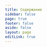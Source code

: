 ```yaml
---
title: Содержание
sidebar: false
page: true
footer: false
aside: false
layout: page
editLink: true
---
```


<script setup>
import ContentsIndex from './contents/ContentsIndex.vue'
</script>

<ContentsIndex />
